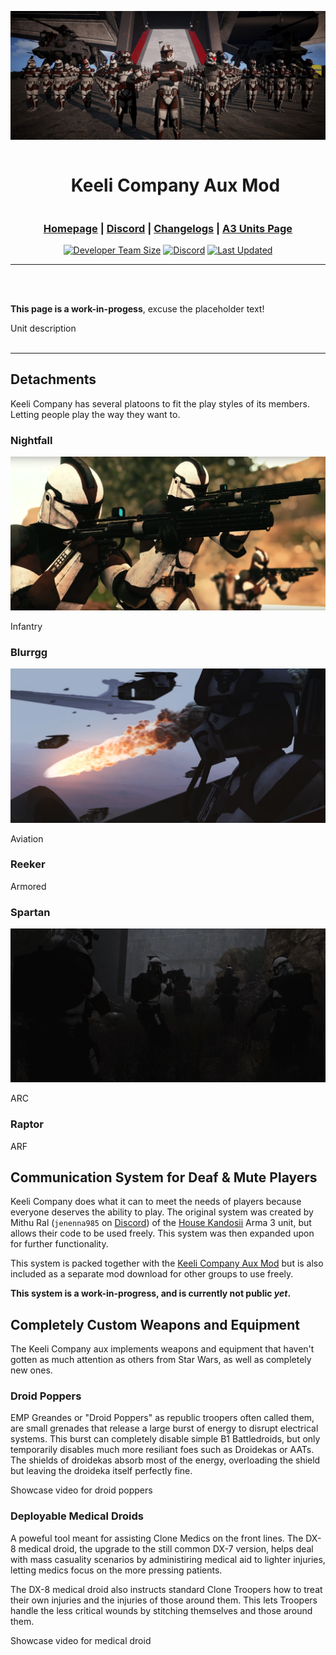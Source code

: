 <div align="center">

[![KC Banner](.github/kc_banner.jpg "Keeli Company Aux Mod")](https://www.keelicompany.com/)

<div id="user-content-toc">
  <ul>
    <summary><h1 style="display: inline-block;">Keeli Company Aux Mod</h1></summary>
  </ul>
</div>

<h3>

[Homepage](https://www.keelicompany.com/) | [Discord](https://discord.gg/ZKPt3GjxQC) | [Changelogs](https://discord.com/channels/397600745173549057/1025651724310024252) | [A3 Units Page](https://units.arma3.com/unit/kckeelicompany)

</h3>

[![Developer Team Size](https://img.shields.io/github/contributors/DartRuffian/KeeliCompanyAux?logo=github&label=Dev%20Team%20Size&labelColor=444D56)](https://github.com/DartRuffian/KeeliCompanyAux/graphs/contributors)
[![Discord](https://img.shields.io/discord/397600745173549057?logo=discord&label=Join%20the%20Unit&&labelColor=24292E&color=5865F2)](https://discord.gg/ZKPt3GjxQC)
[![Last Updated](https://img.shields.io/steam/update-date/2791896289?logo=steam&label=Last%20Updated&labelColor=2a475e&color=66c0f4)](https://steamcommunity.com/sharedfiles/filedetails/?id=2791896289)

</div>

---
<br>
<br>

**This page is a work-in-progess**, excuse the placeholder text!

Unit description
<br>
<br>

--- 

## Detachments

Keeli Company has several platoons to fit the play styles of its members. Letting people play the way they want to.

### Nightfall
<div align=center>
<img src=".github/kc_banner_nightfall.png" alt="Blurrgg Detachment"></img>
</div>

Infantry

### Blurrgg
<div align=center>
<img src=".github/kc_banner_blurrgg.png" alt="Blurrgg Detachment"></img>
</div>

Aviation

### Reeker

Armored

### Spartan
<div align=center>
<img src=".github/kc_banner_spartan.png" alt="Spartan Detachment"></img>
</div>

ARC

### Raptor

ARF

## Communication System for Deaf & Mute Players
Keeli Company does what it can to meet the needs of players because everyone deserves the ability to play. The original system was created by Mithu Ral (`jenenna985` on [Discord](https://discord.com/)) of the [House Kandosii](https://discord.com/invite/KPRMagqwAc) Arma 3 unit, but allows their code to be used freely. This system was then expanded upon for further functionality.

This system is packed together with the [Keeli Company Aux Mod](https://steamcommunity.com/sharedfiles/filedetails/?id=2791896289) but is also included as a separate mod download for other groups to use freely.

**This system is a work-in-progress, and is currently not public *yet*.**


## Completely Custom Weapons and Equipment
The Keeli Company aux implements weapons and equipment that haven't gotten as much attention as others from Star Wars, as well as completely new ones.

### Droid Poppers
EMP Greandes or "Droid Poppers" as republic troopers often called them, are small grenades that release a large burst of energy to disrupt electrical systems. This burst can completely disable simple B1 Battledroids, but only temporarily disables much more resiliant foes such as Droidekas or AATs. The shields of droidekas absorb most of the energy, overloading the shield but leaving the droideka itself perfectly fine.

Showcase video for droid poppers
<!-- ![Droid Popper Showcase](.github/droid_poppers.mp4) -->

### Deployable Medical Droids
A poweful tool meant for assisting Clone Medics on the front lines. The DX-8 medical droid, the upgrade to the still common DX-7 version, helps deal with mass casuality scenarios by administiring medical aid to lighter injuries, letting medics focus on the more pressing patients.

The DX-8 medical droid also instructs standard Clone Troopers how to treat their own injuries and the injuries of those around them. This lets Troopers handle the less critical wounds by stitching themselves and those around them.

Showcase video for medical droid
<!-- ![DX-8 Droid Showcase](.github/dx8_medical_droid.mp4) -->
